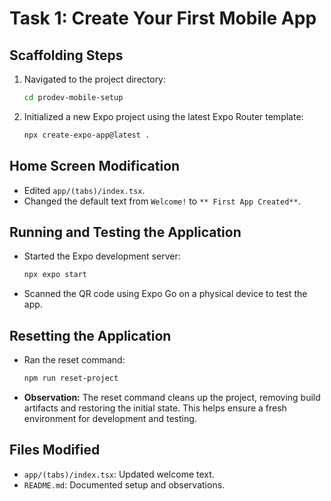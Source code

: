 # Task 1: Create Your First Mobile App

## Scaffolding Steps

1. Navigated to the project directory:

   ```bash
   cd prodev-mobile-setup
   ```

2. Initialized a new Expo project using the latest Expo Router template:

   ```bash
   npx create-expo-app@latest .
   ```

## Home Screen Modification

- Edited `app/(tabs)/index.tsx`.
- Changed the default text from `Welcome!` to `** First App Created**`.

## Running and Testing the Application

- Started the Expo development server:

  ```bash
  npx expo start
  ```

- Scanned the QR code using Expo Go on a physical device to test the app.

## Resetting the Application

- Ran the reset command:

  ```bash
  npm run reset-project
  ```

- **Observation:** The reset command cleans up the project, removing build artifacts and restoring the initial state. This helps ensure a fresh environment for development and testing.

## Files Modified

- `app/(tabs)/index.tsx`: Updated welcome text.
- `README.md`: Documented setup and observations.
